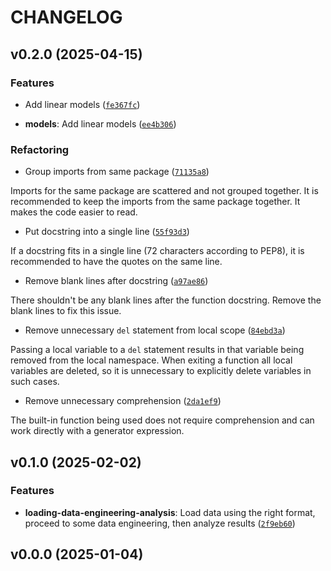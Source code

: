 # CHANGELOG


## v0.2.0 (2025-04-15)

### Features

- Add linear models
  ([`fe367fc`](https://github.com/pfacouetey/book_rating_predictor/commit/fe367fc3d4ed96c349be3d30d488ccea8c9049be))

- **models**: Add linear models
  ([`ee4b306`](https://github.com/pfacouetey/book_rating_predictor/commit/ee4b3069eb26bfcefe63eeea44fd17bb3ff4c74d))

### Refactoring

- Group imports from same package
  ([`71135a8`](https://github.com/pfacouetey/book_rating_predictor/commit/71135a8c4a328a15905ea5ab4b39270172ff7e78))

Imports for the same package are scattered and not grouped together. It is recommended to keep the
  imports from the same package together. It makes the code easier to read.

- Put docstring into a single line
  ([`55f93d3`](https://github.com/pfacouetey/book_rating_predictor/commit/55f93d39cae9ae0eeb0f7a10a587cbeccf3e7d8d))

If a docstring fits in a single line (72 characters according to PEP8), it is recommended to have
  the quotes on the same line.

- Remove blank lines after docstring
  ([`a97ae86`](https://github.com/pfacouetey/book_rating_predictor/commit/a97ae86f7f08243856bc4c911299069680b59ac2))

There shouldn't be any blank lines after the function docstring. Remove the blank lines to fix this
  issue.

- Remove unnecessary `del` statement from local scope
  ([`84ebd3a`](https://github.com/pfacouetey/book_rating_predictor/commit/84ebd3acccce679cdbcd420ef257c0defd023a11))

Passing a local variable to a `del` statement results in that variable being removed from the local
  namespace. When exiting a function all local variables are deleted, so it is unnecessary to
  explicitly delete variables in such cases.

- Remove unnecessary comprehension
  ([`2da1ef9`](https://github.com/pfacouetey/book_rating_predictor/commit/2da1ef9b9a4a6d20750f2cac61def3092b118e9b))

The built-in function being used does not require comprehension and can work directly with a
  generator expression.


## v0.1.0 (2025-02-02)

### Features

- **loading-data-engineering-analysis**: Load data using the right format, proceed to some data
  engineering, then analyze results
  ([`2f9eb60`](https://github.com/pfacouetey/book_rating_predictor/commit/2f9eb6002d092449d4e7fe6a85afbbc66ae6c9eb))


## v0.0.0 (2025-01-04)
